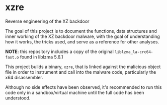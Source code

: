 # xzre
Reverse engineering of the XZ backdoor

The goal of this project is to document the functions, data structures and inner working of the XZ backdoor malware, with the goal of understanding how it works, the tricks used, and serve as a reference for other analyses.

**NOTE**: this repository includes a copy of the original `liblzma_la-crc64-fast.o` found in liblzma 5.6.1

This project builds a binary, `xzre`, that is linked against the malicious object file in order to instrument and call into the malware code, particularly the x64 disassembler.

Although no side effects have been observed, it's recommended to run this code only in a sandbox/virtual machine until the full code has been understood.
